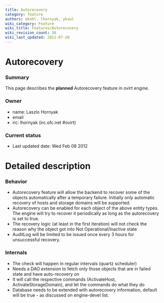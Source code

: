 ```yaml
---
title: Autorecovery
category: feature
authors: ekohl, lhornyak, ykaul
wiki_category: Feature
wiki_title: Features/Autorecovery
wiki_revision_count: 16
wiki_last_updated: 2012-07-20
---
```


# Autorecovery

### Summary

This page describes the **planned** Autorecovery feature in ovirt engine.

### Owner

*   name: Laszlo Hornyak
*   email <lhornyak at redhat dot com>
*   irc: lhornyak (irc.ofc.net #ovirt)

### Current status

*   Last updated date: Wed Feb 08 2012

# Detailed description

### Behavior

*   Autorecovery feature will allow the backend to recover some of the objects automatically after a temporary failure. Initially only automatic recovery of hosts and storage domains will be supported.
*   Autorecovery can be enabled for each object of the above entity types. The engine will try to recover it periodically as long as the autorecovery is set to true.
*   The recovery logic (at least in the first iteration) will not check the reason why the object got into Not Operational/Inactive state
*   AuditLog will be limited to be issued once every 3 hours for unsuccessful recovery.

### Internals

*   The check will happen in regular intervals (quartz scheduler)
*   Needs a DAO extension to fetch only those objects that are in failed state and have auto-recovery on
*   It will call the respective commands (ActivateHost, ActivateStorageDomain), and let the commands do what they do
*   Database needs to be extended with autorecovery information, default will be true - as discussed on engine-devel list.
